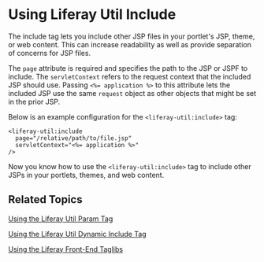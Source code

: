 # Using Liferay Util Include [](id=using-liferay-util-include)

The include tag lets you include other JSP files in your portlet's JSP, theme, 
or web content. This can increase readability as well as provide separation of 
concerns for JSP files. 

The `page` attribute is required and specifies the path to the JSP or JSPF to 
include. The `servletContext` refers to the request context that the included 
JSP should use. Passing `<%= application %>` to this attribute lets the included 
JSP use the same `request` object as other objects that might be set in the 
prior JSP. 

Below is an example configuration for the `<liferay-util:include>` tag:

    <liferay-util:include 
      page="/relative/path/to/file.jsp" 
      servletContext="<%= application %>"
    />

Now you know how to use the `<liferay-util:include>` tag to include other JSPs 
in your portlets, themes, and web content. 

## Related Topics [](id=related-topics)

[Using the Liferay Util Param Tag](/develop/tutorials/-/knowledge_base/7-1/using-liferay-util-param)

[Using the Liferay Util Dynamic Include Tag](/develop/tutorials/-/knowledge_base/7-1/using-liferay-util-dynamic-include)

[Using the Liferay Front-End Taglibs](/develop/tutorials/-/knowledge_base/7-1/using-liferay-frontend-taglibs-in-your-portlet)
